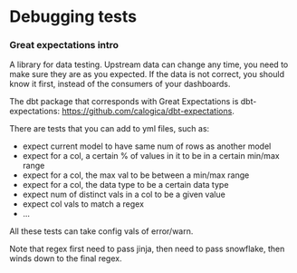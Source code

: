 # Debugging tests
### Great expectations intro
A library for data testing. Upstream data can change any time, you need to make sure they are as you expected. If the data is not correct, you should know it first, instead of the consumers of your dashboards. 

The dbt package that corresponds with Great Expectations is dbt-expectations: https://github.com/calogica/dbt-expectations. 

There are tests that you can add to yml files, such as:
- expect current model to have same num of rows as another model
- expect for a col, a certain % of values in it to be in a certain min/max range
- expect for a col, the max val to be between a min/max range
- expect for a col, the data type to be a certain data type
- expect num of distinct vals in a col to be a given value
- expect col vals to match a regex
- ...

All these tests can take config vals of error/warn. 

Note that regex first need to pass jinja, then need to pass snowflake, then winds down to the final regex. 
